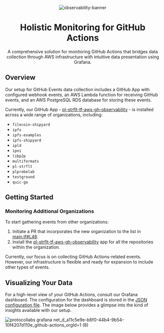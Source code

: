 <div align="center">

![observability-banner](https://github.com/pl-strflt/tf-aws-gh-observer/assets/6688074/77b35ed7-63dd-49a5-b549-51b46f1d3a6b)

  
# Holistic Monitoring for GitHub Actions

A comprehensive solution for monitoring GitHub Actions that bridges data collection through AWS infrastructure with intuitive data presentation using Grafana.
  
</div>

## Overview

Our setup for GitHub Events data collection includes a GitHub App with configured webhook events, an AWS Lambda function for receiving GitHub events, and an AWS PostgreSQL RDS database for storing these events.

Currently, our GitHub App - [pl-strflt-tf-aws-gh-observability](https://github.com/apps/pl-strflt-tf-aws-gh-observability) - is installed across a wide range of organizations, including:
- `filecoin-shipyard`
- `ipfs`
- `ipfs-examples`
- `ipfs-shipyard`
- `ipld`
- `ipni`
- `libp2p`
- `multiformats`
- `pl-strflt`
- `plprobelab`
- `testground`
- `quic-go`

## Getting Started

### Monitoring Additional Organizations

To start gathering events from other organizations:

1. Initiate a PR that incorporates the new organization to the list in [main.tf#L48](https://github.com/pl-strflt/tf-aws-gh-observer/blob/main/main.tf#L48).
2. Install the [pl-strflt-tf-aws-gh-observability](https://github.com/apps/pl-strflt-tf-aws-gh-observability) app for all the repositories within the organization.

Currently, our focus is on collecting GitHub Actions-related events. However, our infrastructure is flexible and ready for expansion to include other types of events.

## Visualizing Your Data

For a high-level view of your GitHub Actions, consult our Grafana dashboard. The configuration for the dashboard is stored in the [JSON configuration file](GitHub%20Actions-1685974370939.json). The image below provides a glimpse into the kind of insights available with our setup.

![protocollabs grafana net_d_a11c5e9e-b6f0-44b4-9b54-10f4207d110e_github-actions_orgId=1 (8)](https://github.com/pl-strflt/tf-aws-gh-observer/assets/6688074/bd59095d-3887-4545-8f5f-9a943c2aa51c)

